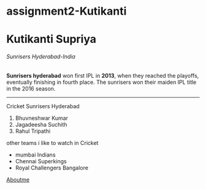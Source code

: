 # assignment2-Kutikanti
# Kutikanti Supriya
###### Sunrisers Hyderabad-India
**Sunrisers hyderabad** won first IPL in **2013**, when they reached the playoffs, eventually finishing in fourth place. The sunrisers won their maiden IPL title in the 2016 season.

***

Cricket
Sunrisers Hyderabad
1. Bhuvneshwar Kumar
2. Jagadeesha Suchith
3. Rahul Tripathi  

other teams i like to watch in Cricket
* mumbai Indians
* Chennai Superkings
* Royal Challengers Bangalore  

[Aboutme](https://github.com/SupriyaKutikanti/assignment2-Kutikanti/blob/main/AboutMe.md)
  
 
